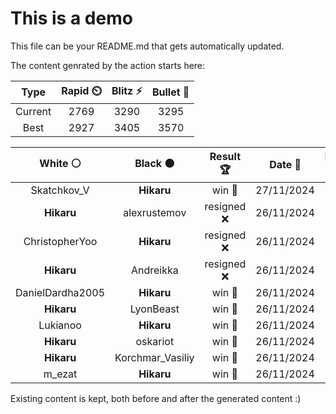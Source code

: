 # This is a demo

This file can be your README.md that gets automatically updated.

The content genrated by the action starts here:

<!--START_SECTION:chessStats-->
<!-- Automatically generated with https://github.com/Balastrong/chess-stats-action -->

| Type | Rapid ⏲️ | Blitz ⚡ | Bullet 🔫 |
|:---:|:---:|:---:|:---:|
| Current | 2769 | 3290 | 3295 |
| Best | 2927 | 3405 | 3570 |

| White ⚪ | Black ⚫ | Result 🏆 | Date 📅 | Position 🗺️ | Type 🕕 |
|:---:|:---:|:---:|:---:|:---:|:---:|
| Skatchkov_V | **Hikaru** | win 🥇 | 27/11/2024 | <a href="http://www.ee.unb.ca/cgi-bin/tervo/fen.pl?select=rq4k1/1p3p1p/6p1/p2Pr3/Pn1B2Q1/2N5/1P4P1/5R1K b - -">Link</a> | Blitz |
| **Hikaru** | alexrustemov | resigned ❌ | 26/11/2024 | <a href="http://www.ee.unb.ca/cgi-bin/tervo/fen.pl?select=8/1p1P1p2/7p/4P2P/1n3k2/8/1pK5/8 w - -">Link</a> | Blitz |
| ChristopherYoo | **Hikaru** | resigned ❌ | 26/11/2024 | <a href="http://www.ee.unb.ca/cgi-bin/tervo/fen.pl?select=2k5/q7/8/5Q2/2P5/8/2KB4/8 b - -">Link</a> | Blitz |
| **Hikaru** | Andreikka | resigned ❌ | 26/11/2024 | <a href="http://www.ee.unb.ca/cgi-bin/tervo/fen.pl?select=8/5pk1/6p1/8/1p2p3/1r2P1P1/p2K1P2/Rb6 w - -">Link</a> | Blitz |
| DanielDardha2005 | **Hikaru** | win 🥇 | 26/11/2024 | <a href="http://www.ee.unb.ca/cgi-bin/tervo/fen.pl?select=8/8/6pk/4b3/1Q3q2/8/8/5K2 w - -">Link</a> | Blitz |
| **Hikaru** | LyonBeast | win 🥇 | 26/11/2024 | <a href="http://www.ee.unb.ca/cgi-bin/tervo/fen.pl?select=8/5pk1/P1p2np1/2PpQp2/3P1PP1/5P2/4BK2/q7 b - -">Link</a> | Blitz |
| Lukianoo | **Hikaru** | win 🥇 | 26/11/2024 | <a href="http://www.ee.unb.ca/cgi-bin/tervo/fen.pl?select=6k1/5p1p/4p1p1/p1NpP3/p4PPP/4K3/1rn1B3/R7 w - -">Link</a> | Blitz |
| **Hikaru** | oskariot | win 🥇 | 26/11/2024 | <a href="http://www.ee.unb.ca/cgi-bin/tervo/fen.pl?select=3r1k1r/4np2/B2bbpp1/P1N5/1PpP4/2N1P1Pp/5P1P/R4RK1 b - -">Link</a> | Blitz |
| **Hikaru** | Korchmar_Vasiliy | win 🥇 | 26/11/2024 | <a href="http://www.ee.unb.ca/cgi-bin/tervo/fen.pl?select=2R2nk1/5pp1/6p1/3B2N1/1p1n1PP1/1P5P/r7/6K1 b - -">Link</a> | Blitz |
| m_ezat | **Hikaru** | win 🥇 | 26/11/2024 | <a href="http://www.ee.unb.ca/cgi-bin/tervo/fen.pl?select=2r3k1/2q2pbp/p4np1/1p1pp3/8/1N4P1/PPrRQP1P/3R2K1 w - -">Link</a> | Blitz |

<!--END_SECTION:chessStats-->

Existing content is kept, both before and after the generated content :)
